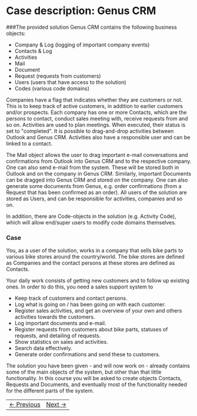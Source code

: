 # Case description: Genus CRM

###The provided solution Genus CRM contains the following business objects:
- 	Company & Log (logging of important company events)
-	Contacts & Log
-	Activities
-	Mail
-	Document
-	Request (requests from customers)
-	Users (users that have access to the solution)
-	Codes (various code domains)

Companies have a flag that indicates whether they are customers or not. This is to keep track of active customers, in addition to earlier customers and/or prospects.
Each company has one or more Contacts, which are the persons to contact, conduct sales meeting with, receive requests from and so on.
Activities are used to plan meetings. When executed, their status is set to "completed". It is possible to drag-and-drop activities between Outlook and Genus CRM. Activities also have a responsible user and can be linked to a contact.

The Mail object allows the user to drag important e-mail conversations and confirmations from Outlook into Genus CRM and to the respective company. One can also send e-mail from the system. These will be stored both in Outlook and on the company in Genus CRM.
Similarly, important Documents can be dragged into Genus CRM and stored on the company. One can also generate some documents from Genus, e.g. order confirmations (from a Request that has been confirmed as an order).
All users of the solution are stored as Users, and can be responsible for activities, companies and so on.

In addition, there are Code-objects in the solution (e.g. Activity Code), which will allow end/super users to modify code domains themselves.

### Case
You, as a user of the solution, works in a company that sells bike parts to various bike stores around the country/world. The bike stores are defined as Companies and the contact persons at these stores are defined as Contacts.

Your daily work consists of getting new customers and to follow up existing ones. In order to do this, you need a sales support system to
-	Keep track of customers and contact persons.
-	Log what is going on / has been going on with each customer.
-	Register sales activities, and get an overview of your own and others activities towards the customers.
-	Log important documents and e-mail.
-	Register requests from customers about bike parts, statuses of requests, and detailing of requests.
-	Show statistics on sales and activities.
-	Search data effectively.
-	Generate order confirmations and send these to customers.

The solution you have been given - and will now work on - already contains some of the main objects of the system, but other than that little functionality. In this course you will be asked to create objects Contacts, Requests and Documents, and eventually most of the functionality needed for the different parts of the system.

<table>
   <tr><td><a href="installation-of-sql-server-mgmt-studio.md"><- Previous</a></td><td align="right"><a href="exercise-01.md">Next -></a></td></tr>
</table>